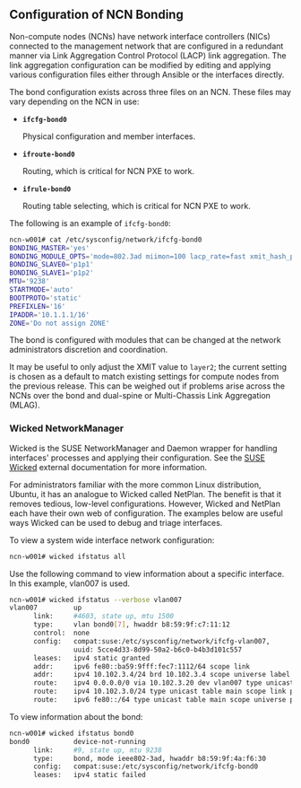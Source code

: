## Configuration of NCN Bonding

Non-compute nodes \(NCNs\) have network interface controllers \(NICs\) connected to the management network that are configured in a redundant manner via Link Aggregation Control Protocol \(LACP\) link aggregation. The link aggregation configuration can be modified by editing and applying various configuration files either through Ansible or the interfaces directly.

The bond configuration exists across three files on an NCN. These files may vary depending on the NCN in use:

-   **`ifcfg-bond0`**

    Physical configuration and member interfaces.

-   **`ifroute-bond0`**

    Routing, which is critical for NCN PXE to work.

-   **`ifrule-bond0`**

    Routing table selecting, which is critical for NCN PXE to work.


The following is an example of `ifcfg-bond0`:

```bash
ncn-w001# cat /etc/sysconfig/network/ifcfg-bond0
BONDING_MASTER='yes'
BONDING_MODULE_OPTS='mode=802.3ad miimon=100 lacp_rate=fast xmit_hash_policy=layer2+3'
BONDING_SLAVE0='p1p1'
BONDING_SLAVE1='p1p2'
MTU='9238'
STARTMODE='auto'
BOOTPROTO='static'
PREFIXLEN='16'
IPADDR='10.1.1.1/16'
ZONE='Do not assign ZONE'
```

The bond is configured with modules that can be changed at the network administrators discretion and coordination.

It may be useful to only adjust the XMIT value to `layer2`; the current setting is chosen as a default to match existing settings for compute nodes from the previous release. This can be weighed out if problems arise across the NCNs over the bond and dual-spine or Multi-Chassis Link Aggregation \(MLAG\).

### Wicked NetworkManager

Wicked is the SUSE NetworkManager and Daemon wrapper for handling interfaces' processes and applying their configuration. See the [SUSE Wicked](https://documentation.suse.com/external-tree/en-us/sles/12-SP4/networking_with_wicked_in_suse_linux_enterprise_12_guide.pdf) external documentation for more information.

For administrators familiar with the more common Linux distribution, Ubuntu, it has an analogue to Wicked called NetPlan. The benefit is that it removes tedious, low-level configurations. However, Wicked and NetPlan each have their own web of configuration. The examples below are useful ways Wicked can be used to debug and triage interfaces.

To view a system wide interface network configuration:

```bash
ncn-w001# wicked ifstatus all
```

Use the following command to view information about a specific interface. In this example, vlan007 is used.

```bash
ncn-w001# wicked ifstatus --verbose vlan007
vlan007         up
      link:     #4603, state up, mtu 1500
      type:     vlan bond0[7], hwaddr b8:59:9f:c7:11:12
      control:  none
      config:   compat:suse:/etc/sysconfig/network/ifcfg-vlan007,
                uuid: 5cce4d33-8d99-50a2-b6c0-b4b3d101c557
      leases:   ipv4 static granted
      addr:     ipv6 fe80::ba59:9fff:fec7:1112/64 scope link
      addr:     ipv4 10.102.3.4/24 brd 10.102.3.4 scope universe label vlan007 [static]
      route:    ipv4 0.0.0.0/0 via 10.102.3.20 dev vlan007 type unicast table 3 scope universe protocol boot
      route:    ipv4 10.102.3.0/24 type unicast table main scope link protocol kernel pref-src 10.102.3.4
      route:    ipv6 fe80::/64 type unicast table main scope universe protocol kernel priority 256
```

To view information about the bond:

```bash
ncn-w001# wicked ifstatus bond0
bond0           device-not-running
      link:     #9, state up, mtu 9238
      type:     bond, mode ieee802-3ad, hwaddr b8:59:9f:4a:f6:30
      config:   compat:suse:/etc/sysconfig/network/ifcfg-bond0
      leases:   ipv4 static failed
```




